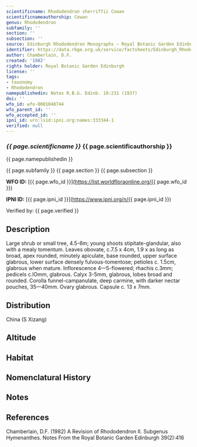 ```yaml
---
scientificname: Rhododendron sherriffii Cowan
scientificnameauthorship: Cowan
genus: Rhododendron
subfamily: ''
section: ''
subsection: ''
source: Edinburgh Rhododendron Monographs – Royal Botanic Garden Edinburgh
identifier: https://data.rbge.org.uk/service/factsheets/Edinburgh_Rhododendron_Monographs.xhtml
author: Chamberlain, D.F.
created: '1982'
rights holder: Royal Botanic Garden Edinburgh
license: ''
tags:
- taxonomy
- Rhododendron
namepublishedin: Notes R.B.G. Edinb. 19:231 (1937)
doi: ''
wfo_id: wfo-0001048744
wfo_parent_id: ''
wfo_accepted_id: ''
ipni_id: urn:lsid:ipni.org:names:333344-1
verified: null
---
```

### _{{ page.scientificname }}_ {{ page.scientificauthorship }}
 {{ page.namepublishedin }}

{{ page.subfamily }} {{ page.section }} {{ page.subsection }}

**WFO ID:** [{{ page.wfo_id }}](https://list.worldfloraonline.org/{{ page.wfo_id }})

**IPNI ID:** [{{ page.ipni_id }}](https://www.ipni.org/n/{{ page.ipni_id }})

Verified by: {{ page.verified }}



## Description
Large shrub or small tree, 4.5-6m; young shoots stipitate-glandular, also with a mealy tomentum. Leaves obovate, c.7.5 x 4cm, 1.9 x as long as broad, apex rounded, minutely apiculate, base rounded, upper surface glabrous, lower surface densely fulvous-tomentose; petioles c. 1.5cm, glabrous when mature. Inflorescence 4—5-flowered; rhachis c.3mm; pedicels c.lOmm, glabrous. Calyx 3-5mm, glabrous, lobes broad and rounded. Corolla funnel-campanulate, deep carmine, with darker nectar pouches, 35—40mm. Ovary glabrous. Capsule c. 13 x 7mm.

## Distribution
China (S Xizang)

## Altitude


## Habitat


## Nomenclatural History

                       
## Notes


## References

Chamberlain, D.F. (1982) A Revision of Rhododendron II. Subgenus Hymenanthes. Notes From the Royal Botanic Garden Edinburgh 39(2):416
